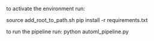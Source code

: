 to activate the environment run:

source add_root_to_path.sh
pip install -r requirements.txt

to run the pipeline run:
python automl_pipeline.py